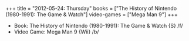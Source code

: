 +++
title = "2012-05-24: Thursday"
books = ["The History of Nintendo (1980-1991): The Game & Watch"]
video-games = ["Mega Man 9"]
+++


* Book: The History of Nintendo (1980-1991): The Game & Watch {S} /f/
* Video Game: Mega Man 9 {Wii} /b/